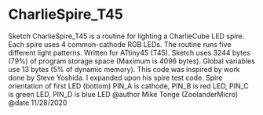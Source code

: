 # CharlieSpire_T45
  Sketch CharlieSpire_T45 is a routine for
  lighting a CharlieCube LED spire. Each
  spire uses 4 common-cathode RGB LEDs.
  The routine runs five different light
  patterns. Written for ATtiny45 (T45). 
  Sketch uses 3244 bytes (79%) of program
  storage space (Maximum is 4096 bytes).
  Global variables use 13 bytes
  (5% of dynamic memory). This code was 
  inspired by work done by Steve Yoshida. 
  I expanded upon his spire test code.
  Spire orientation of first LED (bottom)
  PIN_A is cathode, PIN_B is red LED,
  PIN_C is green LED, PIN_D is blue LED
  @author Mike Tonge (ZoolanderMicro)
  @date 11/28/2020

